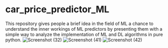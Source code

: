 # car_price_predictor_ML
This repository gives people a brief idea in the field of ML a chance to understand the inner workings of ML predictors by presenting them with a simple way to analyze the implementation of ML and DL algorithms in pure python.
![Screenshot (32)](https://user-images.githubusercontent.com/75081330/224252101-5c18bc5a-2045-4829-be9a-bf5c5d69de81.png)
![Screenshot (41)](https://user-images.githubusercontent.com/75081330/224645765-66595541-ba08-4f0f-bc9e-a385b8eef628.png)
![Screenshot (42)](https://user-images.githubusercontent.com/75081330/224645787-109194f2-dee9-42ad-a5b4-0575d572fc09.png)
